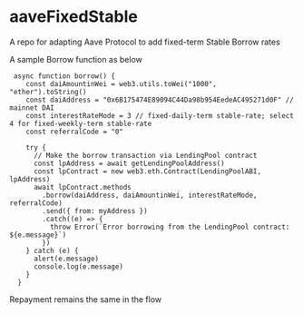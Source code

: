 # aaveFixedStable
A repo for adapting Aave Protocol to add fixed-term Stable Borrow rates

A sample Borrow function as below 
```
 async function borrow() {
    const daiAmountinWei = web3.utils.toWei("1000", "ether").toString()
    const daiAddress = "0x6B175474E89094C44Da98b954EedeAC495271d0F" // mainnet DAI
    const interestRateMode = 3 // fixed-daily-term stable-rate; select 4 for fixed-weekly-term stable-rate
    const referralCode = "0"

    try {
      // Make the borrow transaction via LendingPool contract
      const lpAddress = await getLendingPoolAddress()
      const lpContract = new web3.eth.Contract(LendingPoolABI, lpAddress)
      await lpContract.methods
        .borrow(daiAddress, daiAmountinWei, interestRateMode, referralCode)
        .send({ from: myAddress })
        .catch((e) => {
          throw Error(`Error borrowing from the LendingPool contract: ${e.message}`)
        })
    } catch (e) {
      alert(e.message)
      console.log(e.message)
    }
  }
```

Repayment remains the same in the flow
